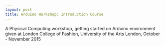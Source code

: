 ```yaml
---
layout: post
title: Arduino Workshop: Introduction Course
---
```


A Physical Computing workshop, getting started on Arduino environment given at London College of Fashion, University of the Arts London, October - November 2015
